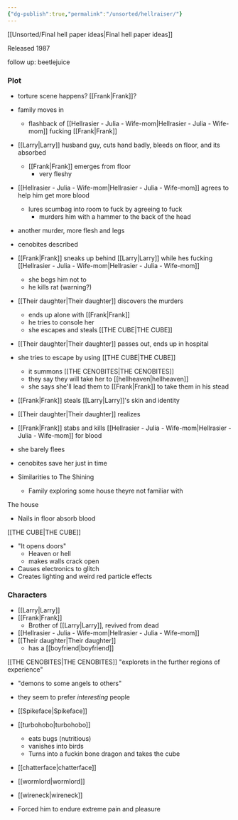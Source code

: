 ```yaml
---
{"dg-publish":true,"permalink":"/unsorted/hellraiser/"}
---
```



[[Unsorted/Final hell paper ideas\|Final hell paper ideas]]

Released 1987

follow up: beetlejuice


### Plot
- torture scene happens? [[Frank\|Frank]]?
- family moves in
	- flashback of [[Hellrasier - Julia - Wife-mom\|Hellrasier - Julia - Wife-mom]] fucking [[Frank\|Frank]]
- [[Larry\|Larry]] husband guy, cuts hand badly, bleeds on floor, and its absorbed
	- [[Frank\|Frank]] emerges from floor
		- very fleshy
- [[Hellrasier - Julia - Wife-mom\|Hellrasier - Julia - Wife-mom]] agrees to help him get more blood
	- lures scumbag into room to fuck by agreeing to fuck
		- murders him with a hammer to the back of the head
- another murder, more flesh and legs
- cenobites described
- [[Frank\|Frank]] sneaks up behind [[Larry\|Larry]] while hes fucking [[Hellrasier - Julia - Wife-mom\|Hellrasier - Julia - Wife-mom]]
	- she begs him not to
	- he kills rat (warning?)
- [[Their daughter\|Their daughter]] discovers the murders
	- ends up alone with [[Frank\|Frank]]
	- he tries to console her
	- she escapes and steals [[THE CUBE\|THE CUBE]]
- [[Their daughter\|Their daughter]] passes out, ends up in hospital
- she tries to escape by using [[THE CUBE\|THE CUBE]]
	- it summons [[THE CENOBITES\|THE CENOBITES]]
	- they say they will take her to [[hellheaven\|hellheaven]]
	-  she says she'll lead them to [[Frank\|Frank]] to take them in his stead
- [[Frank\|Frank]] steals [[Larry\|Larry]]'s skin and identity
- [[Their daughter\|Their daughter]] realizes 
- [[Frank\|Frank]] stabs and kills [[Hellrasier - Julia - Wife-mom\|Hellrasier - Julia - Wife-mom]] for blood
- she barely flees
- cenobites save her just in time


- Similarities to The Shining
	- Family exploring some house theyre not familiar with


The house
- Nails in floor absorb blood

[[THE CUBE\|THE CUBE]]
- "It opens doors"
	- Heaven or hell
	- makes walls crack open
- Causes electronics to glitch
- Creates lighting and weird red particle effects



### Characters

- [[Larry\|Larry]]
- [[Frank\|Frank]]
	- Brother of [[Larry\|Larry]], revived from dead
- [[Hellrasier - Julia - Wife-mom\|Hellrasier - Julia - Wife-mom]]
- [[Their daughter\|Their daughter]]
	- has a [[boyfriend\|boyfriend]]



[[THE CENOBITES\|THE CENOBITES]]
 "explorets in the further regions of experience"
- "demons to some angels to others"
- they seem to prefer *interesting* people

- [[Spikeface\|Spikeface]]
- [[turbohobo\|turbohobo]]
	- eats bugs (nutritious)
	- vanishes into birds
	- Turns into a fuckin bone dragon and takes the cube
- [[chatterface\|chatterface]]
- [[wormlord\|wormlord]]
- [[wireneck\|wireneck]]

- Forced him to endure extreme pain and pleasure

